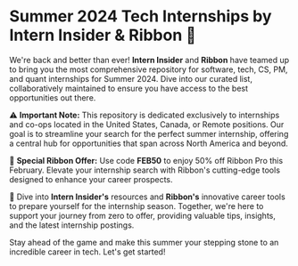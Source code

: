 # Summer 2024 Tech Internships by Intern Insider & Ribbon 🌟

We're back and better than ever! **Intern Insider** and **Ribbon** have teamed up to bring you the most comprehensive repository for software, tech, CS, PM, and quant internships for Summer 2024. Dive into our curated list, collaboratively maintained to ensure you have access to the best opportunities out there.

⚠️ **Important Note:** This repository is dedicated exclusively to internships and co-ops located in the United States, Canada, or Remote positions. Our goal is to streamline your search for the perfect summer internship, offering a central hub for opportunities that span across North America and beyond.

🚀 **Special Ribbon Offer:** Use code **FEB50** to enjoy 50% off Ribbon Pro this February. Elevate your internship search with Ribbon's cutting-edge tools designed to enhance your career prospects.

🧠 Dive into **Intern Insider's** resources and **Ribbon's** innovative career tools to prepare yourself for the internship season. Together, we're here to support your journey from zero to offer, providing valuable tips, insights, and the latest internship postings.

Stay ahead of the game and make this summer your stepping stone to an incredible career in tech. Let's get started!
